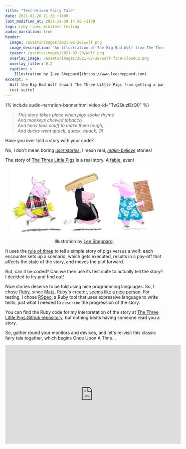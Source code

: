 ```yaml
---
title: "Test-Driven Fairy Tale"
date: 2021-02-20 21:30 +1100
last_modified_at: 2021-11-29 14:50 +1100
tags: ruby rspec minitest testing
audio_narration: true
header:
  image: /assets/images/2021-02-20/wolf.png
  image_description: "An illustration of The Big Bad Wolf from The Three Little Pigs"
  teaser: /assets/images/2021-02-20/wolf.png
  overlay_image: /assets/images/2021-02-20/wolf-face-closeup.png
  overlay_filter: 0.2
  caption: >
    Illustration by [Lee Sheppard](https://www.leesheppard.com)
excerpt: >
  Will the Big Bad Wolf thwart The Three Little Pigs from getting a passing
  test suite?
---
```


{% include audio-narration-banner.html video-id="Tw2QuzIErQ0" %}

> _This story takes place when pigs spoke rhyme_<br />
> _And monkeys chewed tobacco,_<br />
> _And hens took snuff to make them tough,_<br />
> _And ducks went quack, quack, quack, O!_<br />

Have you ever told a story with your code?

No, I don't mean boring _[user stories][User story]_, I mean real,
_[make-believe][]_ stories!

The story of [The Three Little Pigs][] is a real story. A [fable][], even!

<div style="display: block; text-align: center;">
  <figure style="display: block; margin: 1em;">
    <img src="/assets/images/2021-02-20/three-little-pigs.png"
         alt="The Three Little Pigs" />
    <figcaption style="text-align: center;">
      Illustration by <a href="https://www.leesheppard.com">Lee Sheppard</a>.
    </figcaption>
  </figure>
</div>

It uses the [rule of three][] to tell a simple story of pigs versus a wolf:
each encounter sets up a scenario, which gets executed, results in a
pay-off that affects the state of the story, and moves the plot forward.

But, can it be coded? Can we then use its test suite to actually tell the story?
I decided to try and find out!

Nice stories deserve to be told using nice programming languages. So, I chose
[Ruby][], since [Matz][Yukihiro Matsumoto], Ruby's creator, [seems like a nice
person][MINASWAN]. For testing, I chose [RSpec][], a Ruby tool that uses
expressive language to write tests: just what I needed to `describe` the
progression of the story.

You can find the Ruby code for my interpretation of the story at [The Three
Little Pigs Github repository][], but nothing beats having someone read you a
story.

So, gather round your monitors and devices, and let's re-visit this classic
fairy tale together, which begins Once Upon A Time...

<iframe
  width="560"
  height="315"
  src="https://www.youtube-nocookie.com/embed/4NrU1YMd1qE"
  frameborder="0"
  allow="accelerometer; autoplay; clipboard-write; encrypted-media; gyroscope; picture-in-picture"
  allowfullscreen>
</iframe>

[fable]: https://en.wikipedia.org/wiki/Fable
[img three-little-pigs]: /assets/images/2021-02-20/three-little-pigs.png
[Lee Sheppard]: https://www.leesheppard.com
[make-believe]: https://www.collinsdictionary.com/dictionary/english/make-believe
[MINASWAN]: https://en.wiktionary.org/wiki/MINASWAN
[RSpec]: https://rspec.info/
[Ruby]: https://www.ruby-lang.org/en/
[rule of three]: https://en.wikipedia.org/wiki/Rule_of_three_(writing)
[The Three Little Pigs]: https://en.wikipedia.org/wiki/The_Three_Little_Pigs
[The Three Little Pigs Github repository]: https://github.com/paulfioravanti/three_little_pigs
[User story]: https://en.wikipedia.org/wiki/User_story
[Yukihiro Matsumoto]: https://en.wikipedia.org/wiki/Yukihiro_Matsumoto
